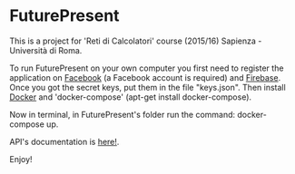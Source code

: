 # FuturePresent

This is a project for 'Reti di Calcolatori' course (2015/16) Sapienza - Università di Roma.

To run FuturePresent on your own computer you first need to register the application on [Facebook](https://developers.facebook.com/) (a Facebook account is required) and [Firebase](https://www.firebase.com/).
Once you got the secret keys, put them in the file "keys.json".
Then install [Docker](https://docker.com) and 'docker-compose' (apt-get install docker-compose).

Now in terminal, in FuturePresent's folder run the command: docker-compose up.

API's documentation is [here!](https://github.com/FuturePresentRC1516/FuturePresent/wiki/APIs).

Enjoy!
